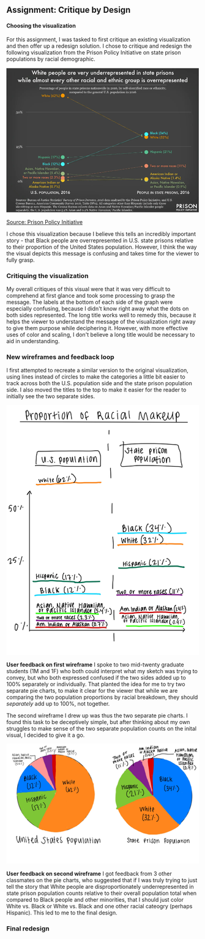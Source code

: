 ## Assignment: Critique by Design

#### Choosing the visualization
For this assignment, I was tasked to first critique an existing visualization and then offer up a redesign solution. I chose to critique and redesign the following visualization from the Prison Policy Initiative on state prison populations by racial demographic. 

![Visualization to be critiqued](Visualization.png)

[Source: Prison Policy Initiative](https://www.prisonpolicy.org/reports/beyondthecount.html)

I chose this visualization because I believe this tells an incredibly important story - that Black people are overrepresented in U.S. state prisons relative to their proportion of the United States population. However, I think the way the visual depicts this message is confusing and takes time for the viewer to fully grasp. 

### Critiquing the visualization
My overall critiques of this visual were that it was very difficult to comprehend at first glance and took some processing to grasp the message. The labels at the bottom of each side of the graph were especially confusing, because I didn't know right away what the dots on both sides represented.  The long title works well to remedy this, because it helps the viewer to understand the message of the visualization right away to give them purpose while deciphering it. However, with more effective uses of color and scaling, I don't believe a long title would be necessary to aid in understanding. 

### New wireframes and feedback loop
I first attempted to recreate a similar version to the original visualization, using lines instead of circles to make the categories a little bit easier to track across both the U.S. population side and the state prison population side. I also moved the titles to the top to make it easier for the reader to initially see the two separate sides. 

![Wireframe1](Wireframe1.jpg)

**User feedback on first wireframe**
I spoke to two mid-twenty graduate students (1M and 1F) who both could interpret what my sketch was trying to convey, but who both expressed confused if the two sides added up to 100% separately or individually. That planted the idea for me to try two separate pie charts, to make it clear for the viewer that while we are comparing the two population proportions by racial breakdown, they should *separately* add up to 100%, not together.

The second wireframe I drew up was thus the two separate pie charts. I found this task to be deceptively simple, but after thinking about my own struggles to make sense of the two separate population counts on the inital visual, I decided to give it a go. 

![Wireframe2](Wireframe2.jpg)

**User feedback on second wireframe**
I got feedback from 3 other classmates on the pie charts, who suggested that if I was truly trying to just tell the story that White people are disproportionately underrepresented in state prison population counts relative to their overall population total when compared to Black people and other minorities, that I should just color White vs. Black or White vs. Black and one other racial cateogry (perhaps Hispanic). This led to me to the final design.

### Final redesign
<div class="flourish-embed flourish-chart" data-src="visualisation/11836169"><script src="https://public.flourish.studio/resources/embed.js"></script></div>
